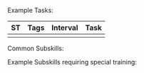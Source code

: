 Example Tasks:

| ST  | Tags | Interval | Task |
| --- | ---- | -------- | ---- |
|     |      |          |      |

Common Subskills:

Example Subskills requiring special training:
